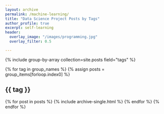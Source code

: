 ```yaml
---
layout: archive
permalink: /machine-learning/
title: "Data Science Project Posts by Tags"
author_profile: true
excerpt: self-learning
header: 
  overlay_image: "/images/programming.jpg"
  overlay_filter: 0.5

---
```



{% include group-by-array collection=site.posts field="tags" %}

{% for tag in group_names %}
  {% assign posts = group_items[forloop.index0] %}
  <h2 id="{{ tag | slugify }}" class="archive__subtitle">{{ tag }}</h2>
  {% for post in posts %}
    {% include archive-single.html %}
  {% endfor %}
{% endfor %}